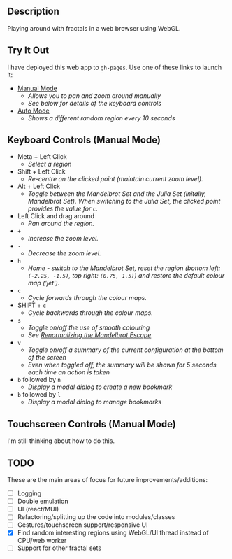 ## Description

Playing around with fractals in a web browser using WebGL.

## Try It Out

I have deployed this web app to `gh-pages`. Use one of these links to launch it:

* [Manual Mode](https://taylorjg.github.io/FractalsWebGL?mode=manual)
  * _Allows you to pan and zoom around manually_
  * _See below for details of the keyboard controls_
* [Auto Mode](https://taylorjg.github.io/FractalsWebGL)
  * _Shows a different random region every 10 seconds_

## Keyboard Controls (Manual Mode)

* Meta + Left Click
  * _Select a region_
* Shift + Left Click
  * _Re-centre on the clicked point (maintain current zoom level)._
* Alt + Left Click
  * _Toggle between the Mandelbrot Set and the Julia Set (initally, Mandelbrot Set). When switching to the Julia Set, the clicked point provides the value for `c`._
* Left Click and drag around
  * _Pan around the region._
* `+`
  * _Increase the zoom level._
* `-`
  * _Decrease the zoom level._
* `h`
  * _Home - switch to the Mandelbrot Set, reset the region (bottom left: `(-2.25, -1.5)`, top right: `(0.75, 1.5)`) and restore the default colour map ('jet')._
* `c`
  * _Cycle forwards through the colour maps._
* SHIFT + `c`
  * _Cycle backwards through the colour maps._
* `s`
  * _Toggle on/off the use of smooth colouring_
  * _See [Renormalizing the Mandelbrot Escape](http://linas.org/art-gallery/escape/escape.html)_
* `v`
  * _Toggle on/off a summary of the current configuration at the bottom of the screen_
  * _Even when toggled off, the summary will be shown for 5 seconds each time an action is taken_
* `b` followed by `n`
  * _Display a modal dialog to create a new bookmark_
* `b` followed by `l`
  * _Display a modal dialog to manage bookmarks_

## Touchscreen Controls (Manual Mode)

I'm still thinking about how to do this.

## TODO

These are the main areas of focus for future improvements/additions:

* [ ] Logging
* [ ] Double emulation
* [ ] UI (react/MUI)
* [ ] Refactoring/splitting up the code into modules/classes
* [ ] Gestures/touchscreen support/responsive UI
* [x] Find random interesting regions using WebGL/UI thread instead of CPU/web worker
* [ ] Support for other fractal sets
